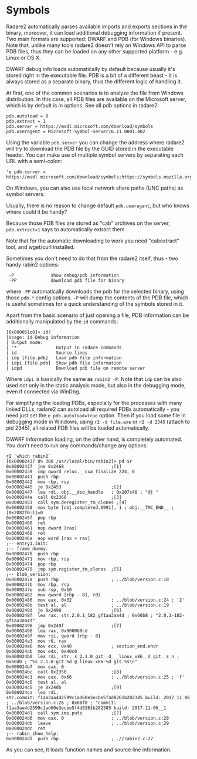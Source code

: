 # Symbols

Radare2 automatically parses available imports and exports sections in the binary,
moreover, it can load additional debugging information if present.
Two main formats are supported: DWARF and PDB (for Windows binaries).
Note that, unlike many tools radare2 doesn't rely on Windows API to parse
PDB files, thus they can be loaded on any other supported platform - e.g.
Linux or OS X.

DWARF debug info loads automatically by default because usually it's stored
right in the executable file. PDB is a bit of a different beast - it is always
stored as a separate binary, thus the different logic of handling it.

At first, one of the common scenarios is to analyze the file from Windows distribution.
In this case, all PDB files are available on the Microsoft server, which is by default
is in options. See all pdb options in radare2:

```
pdb.autoload = 0
pdb.extract = 1
pdb.server = https://msdl.microsoft.com/download/symbols
pdb.useragent = Microsoft-Symbol-Server/6.11.0001.402
```

Using the variable `pdb.server` you can change the address where radare2 will try to
download the PDB file by the GUID stored in the executable header.
You can make use of multiple symbol servers by separating each URL with a semi-colon:
```
'e pdb.server = https://msdl.microsoft.com/download/symbols;https://symbols.mozilla.org/
```
On Windows,  you can also use local network share paths (UNC paths) as symbol servers.

Usually, there is no reason to change default `pdb.useragent`, but who knows where
could it be handy?

Because those PDB files are stored as "cab" archives on the server, `pdb.extract=1`
says to automatically extract them.

Note that for the automatic downloading to work you need "cabextract" tool, and wget/curl installed.

Sometimes you don't need to do that from the radare2 itself, thus - two handy
rabin2 options:

```
 -P              show debug/pdb information
 -PP             download pdb file for binary
```

where `-PP` automatically downloads the pdb for the selected binary, using those
`pdb.*` config options. `-P` will dump the contents of the PDB file, which is useful
sometimes for a quick understanding of the symbols stored in it.

Apart from the basic scenario of just opening a file, PDB information can be additionally
manipulated by the `id` commands:

```
[0x000051c0]> id?
|Usage: id Debug information
| Output mode:
| '*'              Output in radare commands
| id               Source lines
| idp [file.pdb]   Load pdb file information
| idpi [file.pdb]  Show pdb file information
| idpd             Download pdb file on remote server
```

Where `idpi` is basically the same as `rabin2 -P`.
Note that `idp` can be also used not only in the static analysis mode, but also
in the debugging mode, even if connected via WinDbg.

For simplifying the loading PDBs, especially for the processes with many linked DLLs,
radare2 can autoload all required PDBs automatically - you need just set the
`e pdb.autoload=true` option. Then if you load some file in debugging mode
in Windows, using `r2 -d file.exe` or `r2 -d 2345` (attach to pid 2345), all
related PDB files will be loaded automatically.

DWARF information loading, on the other hand, is completely automated. You don't
need to run any commands/change any options:

```
r2 `which rabin2`
[0x00002437 8% 300 /usr/local/bin/rabin2]> pd $r
0x00002437  jne 0x2468                  ;[1]
0x00002439  cmp qword reloc.__cxa_finalize_224, 0
0x00002441  push rbp
0x00002442  mov rbp, rsp
0x00002445  je 0x2453                   ;[2]
0x00002447  lea rdi, obj.__dso_handle   ; 0x207c40 ; "@| "
0x0000244e  call 0x2360                 ;[3]
0x00002453  call sym.deregister_tm_clones ;[4]
0x00002458  mov byte [obj.completed.6991], 1 ; obj.__TMC_END__ ; [0x2082f0:1]=0
0x0000245f  pop rbp
0x00002460  ret
0x00002461  nop dword [rax]
0x00002468  ret
0x0000246a  nop word [rax + rax]
;-- entry1.init:
;-- frame_dummy:
0x00002470  push rbp
0x00002471  mov rbp, rsp
0x00002474  pop rbp
0x00002475  jmp sym.register_tm_clones  ;[5]
;-- blob_version:
0x0000247a  push rbp                    ; ../blob/version.c:18
0x0000247b  mov rbp, rsp
0x0000247e  sub rsp, 0x10
0x00002482  mov qword [rbp - 8], rdi
0x00002486  mov eax, 0x32               ; ../blob/version.c:24 ; '2'
0x0000248b  test al, al                 ; ../blob/version.c:19
0x0000248d  je 0x2498                   ;[6]
0x0000248f  lea rax, str.2.0.1_182_gf1aa3aa4d ; 0x60b8 ; "2.0.1-182-gf1aa3aa4d"
0x00002496  jmp 0x249f                  ;[7]
0x00002498  lea rax, 0x000060cd
0x0000249f  mov rsi, qword [rbp - 8]
0x000024a3  mov r8, rax
0x000024a6  mov ecx, 0x40               ; section_end.ehdr
0x000024ab  mov edx, 0x40c0
0x000024b0  lea rdi, str._s_2.1.0_git__d___linux_x86__d_git._s_n ; 0x60d0 ; "%s 2.1.0-git %d @ linux-x86-%d git.%s\n"
0x000024b7  mov eax, 0
0x000024bc  call 0x2350                 ;[8]
0x000024c1  mov eax, 0x66               ; ../blob/version.c:25 ; 'f'
0x000024c6  test al, al
0x000024c8  je 0x24d6                   ;[9]
0x000024ca  lea rdi, str.commit:_f1aa3aa4d2599c1ad60e3ecbe5f4d8261b282385_build:_2017_11_06__12:18:39 ; ../blob/version.c:26 ; 0x60f8 ; "commit: f1aa3aa4d2599c1ad60e3ecbe5f4d8261b282385 build: 2017-11-06__1
0x000024d1  call sym.imp.puts           ;[?]
0x000024d6  mov eax, 0                  ; ../blob/version.c:28
0x000024db  leave                       ; ../blob/version.c:29
0x000024dc  ret
;-- rabin_show_help:
0x000024dd  push rbp                    ; .//rabin2.c:27
```

As you can see, it loads function names and source line information.

